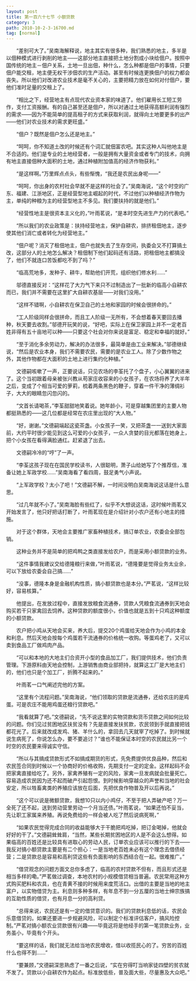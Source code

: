 ```yaml
---
layout: post
title: 第一百六十七节 小额贷款
category: 3
path: 2010-10-2-3-16700.md
tag: [normal]
---
```


　　“差别可大了。”吴南海解释说，地主其实有很多种，我们熟悉的地主，多半是以佃种模式进行剥削的地主——这部分地主直接把土地分割成小块给佃户。按照中国传统的地主－佃户关系，土地一旦出佃，种什么，怎么种都是佃户的事情，只要佃户能交租，地主便无权干涉佃农的生产活动。甚至有时候连更换佃户的权力都会丧失。所以他们对改进农业技术是毫不关心的，主要把精力放在如何对付佃户，要他们准时足量的交租上了。

　　“相比之下，经营地主有点现代农业资本家的味道了。他们雇用长工短工劳作，支付工资报酬。有的自己甚至还是佃户，所以对通过土地获得高额利润有强烈的需求——因为不能简单的提高租子的方式来获取利润，就得向土地要更多的出产——他们对农业技术的需求更旺盛。”

　　“佃户？既然是佃户怎么还是地主。”

　　“呵呵，你不知道土改的时候还有个词汇就佃富农吧。其实这种人叫他地主是不合适的。他们是专业的土地经营者，一般是拥有大量资金或者专门的技术，向拥有地主直接佃种大面积的土地，通过种植附加值高的经济作物获利。”

　　“是这样啊。”万里辉点点头，有些惭愧，“我还是农民出身呢——”

　　“呵呵，你出身的农村社会早就不是这样的社会了。”吴南海说，“这个时空的广东、福建、江浙地区，正是经营型地主崛起的时代，不过他们以种植经济作物为主，单纯的种粮为主的经营型地主不多见。我们要扶持的就是他们。”

　　“经营性地主是很资本主义化的，”叶雨茗说，“是本时空先进生产力的代表吧。”

　　“所以我们的农业政策是：扶持经营地主，保护自耕农，排挤租佃地主，逐步使其他们消亡或者转化为经营地主。”

　　“佃户呢？消灭了租佃地主，佃户也就失去了生存空间，执委会又不打算搞土改，这部分人的土地怎么解决？租佃制下他们起码还有活路，把租佃地主都搞没了，他们不就连口苦饭都吃不到了吗？”

　　“临高荒地多，发种子、耕牛，帮助他们开荒，组织他们修水利……”

　　邬德直接反对：“这样花了大力气下来只不过制造出了一批新的临高小自耕农而已，我们并不需要在这里扩大自耕农基层——对我们没用。”

　　“这样不错啊，小自耕农在保卫自己的土地和家园的时候会很拼命的。”

　　“工人阶级同样会很拼命，而且工人阶级一无所有，不会想着春天要回去播种，秋天要去收割。”邬德开玩笑的说，“好吧，实际上在保卫家园上并不一定老百姓非得有五十亩地可以种——只要这个社会对你来说是富足、稳定和幸福的就好。”

　　“至于消化多余劳动力，解决的办法很多，最简单是由工业来解决。”邬德继续说，“然后是农业本身，我们不需要农民，需要的是农业工人。除了少数作物之外，其他作物都在大面积的土地上进行集约化种植。”

　　文德嗣咳嗽了一声，正要说话，只见农场的李荃托了个盘子，小心翼翼的进来了。这个当初跟着母亲被张兴教从苟家庄收容来的小女孩子，在农场将养了大半年之后，变成了个相当可爱的萝莉，梳着两条黑色的鞭子，穿着一件干净的薄绸衫子，大大的眼睛忽闪忽闪的。

　　“文首长请喝茶，”李荃甜甜地笑着说。她年龄小，可是穿越集团里的主要人物都挺熟悉的——这几位都是经常在农庄里出现的“大人物。”

　　“好，谢谢。”文德嗣端起这瓷茶盏。小女孩子一笑，又把茶盏一一送到大家面前，大约平时很少能见到这么可爱的小女孩子，一众人贪婪的目光都落在她身上，把个小女孩在看得满脸通红。赶紧退了出去。

　　文德嗣冷冷的“哼”了一声。

　　“李荃这孩子现在在国民学校读书，人很聪明，萧子山给她写了个推荐信，准备让她上军政学校……”吴南海看了看四周，鼓足勇气小声说。

　　“上军政学校？太小了吧！”文德嗣不解，一时间没明白吴南海说这话是什么意思。

　　“过几年就不小了。”吴南海脸有些红了，似乎不大想说这话，这时候叶雨茗又开始发言了，他只好把话打断了，叶雨茗现在是介绍针对小农户还有小地主的措施。

　　对于这个群体，天地会主要推广家畜种植技术，搞订单农业，农委会全部包销。

　　这种业务并不是简单的把鸡鸭之类直接发给农户，而是采用小额贷款的业务。

　　“这件事情我建议交给德隆粮行来做，”叶雨茗说，“德隆要是觉得业务太业余，可以下放给农委会自己搞……”

　　“没事，德隆本身是金融机构性质，搞小额贷款也是本分。”严茗说，“这样比较好，容易核算。”

　　他提出，在发放过程中，直接发放粮食流通券，贷款人凭粮食流通券到天地会购买若干只家禽回去饲养。这种贷款的额度很小，价值也就是五到十只鸡这种额度的小额贷款。

　　农户把小鸡从天地会买来，养大后，提交20个鸡蛋给天地会作为小鸡的本金和利息。然后天地会按每个鸡蛋若干流通券的价格统一收购。等蛋鸡老了，又可以卖到食品工厂做鸡肉产品。

　　“可以和本地的大地主们合资开小型的食品加工厂，我们提供技术，他们负责管理。下游原料由天地会控制，上游销售由商业部把持，就算这工厂是大地主们的，他们也只是个加工厂，折腾不起来的。”

　　叶雨茗一口气阐述完他的方案。

　　“这里有个流程问题。”吴南海说，“他们领取的贷款是流通券，还给农庄的是鸡蛋。可是农庄不能用鸡蛋还粮行贷款吧。”

　　“我看就算了吧。”文德嗣说，“先不说这里的实物贷款和货币贷款之间如何比较的问题。你们见过贫困地区扶贫没有？先是直接发扶贫款，农民领到手就直接把钱都花光了。后来就改成发鸡、猪、羊什么的，拿回去几天就宰了吃掉了。到时候就说生病死了，你说怎么办，要不要追讨？”谁也不能保证本时空的农民就比另一个时空的农民要来得诚实守信。

　　“所以与其搞成贷款形式不如搞成期货的形式，先免费提供优良品种，然后和农民签合同到时候以一个协商好的价格收购，先期支付一定的定金。这样起码不会把家禽直接给吃了。另外，家禽养殖有一定的风险，家禽一旦发病就会批量死亡。容易造成农民因为还不起而破产引起怨恨。到时候影响穿越众的声誉和当地的社会安定，所以牲畜禽类的养殖应该放在后面，先把优良作物普及开以后再说。”

　　“这个可以说是微额贷款，我想10只以内小鸡仔，不至于把人弄破产吧？万一全死了还不起，送到劳动营里劳动一个月当还债。”叶雨茗说，“如果还怕不妥当，先让职工家属来养殖。再说免费给的一样会被人吃了然后说病死啊，”

　　“如果农民觉得完成合同的收益能够大于干脆把鸡吃掉，把订金喝掉，他就会好好的干了。”文德嗣耸耸肩，“当然，某些长期贫困地区的人是不会这么想得。如果临高的百姓还是比较具有进取心的劳动人民，订单农业应该可以推行的下去——我反对搞小额贷款主要是有二个担心：一是当地老百姓未必有这个理念去借债经营；二是贷款总是容易和高利贷这些有负面影响的东西结合在一起。很难推广。”

　　“借贷观念的问题方面文总你多虑了，临高的农村贷款不但有，而且形式还是相当多样的嘞。”严茗做过调查，本地农村的小规模借贷相当普遍。农民常用这种方式购买肥料和农具，也在青黄不接的时候用来度荒活口。出借的主要是当地的地主富户，以实物借贷为主。利息则多种多样，有年息不到一分五厘的当地士绅宗族搞的互助性质的借贷，也有月息一分的高利贷。

　　“总得来说，农民还是有一定的借贷意识的。我们的贷款利息低的话，农民会乐意借贷的。如果还要进一步规避风险，可以制定个标准评估客户，搞风险控制。”严茗对搞小额农业贷款很有兴趣——毕竟这将是他经手的第一笔贷款业务，业务虽小，毕竟有个开头。

　　“要这样的话，我们就无法给当地农民增收，借以收揽民心的了。穷苦的百姓什么也得不到……”

　　“要兼顾，”文德嗣深思熟虑了一番之后说，“实在穷得叮当响家徒四壁的贫农就不发了。贷款以小自耕农作为起点。标准放低些，普及面大些，尽量惠及大众吧。”
